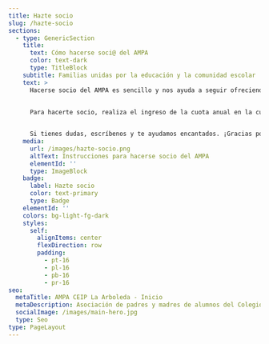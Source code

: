 ```yaml
---
title: Hazte socio
slug: /hazte-socio
sections:
  - type: GenericSection
    title:
      text: Cómo hacerse soci@ del AMPA
      color: text-dark
      type: TitleBlock
    subtitle: Familias unidas por la educación y la comunidad escolar
    text: >
      Hacerse socio del AMPA es sencillo y nos ayuda a seguir ofreciendo servicios como madrugadores, actividades extraescolares y eventos para toda la comunidad educativa.
      
      
      Para hacerte socio, realiza el ingreso de la cuota anual en la cuenta del AMPA (el IBAN aparece en la imagen lateral) indicando en el concepto el nombre del alumno y el curso. Luego, envía el justificante de pago al correo `ampalaarboleda@gmail.com`


      Si tienes dudas, escríbenos y te ayudamos encantados. ¡Gracias por colaborar!
    media:
      url: /images/hazte-socio.png
      altText: Instrucciones para hacerse socio del AMPA
      elementId: ''
      type: ImageBlock
    badge:
      label: Hazte socio
      color: text-primary
      type: Badge
    elementId: ''
    colors: bg-light-fg-dark
    styles:
      self:
        alignItems: center
        flexDirection: row
        padding:
          - pt-16
          - pl-16
          - pb-16
          - pr-16
seo:
  metaTitle: AMPA CEIP La Arboleda - Inicio
  metaDescription: Asociación de padres y madres de alumnos del Colegio La Arboleda (Santiago y Zaraiche, Murcia).
  socialImage: /images/main-hero.jpg
  type: Seo
type: PageLayout
---
```

